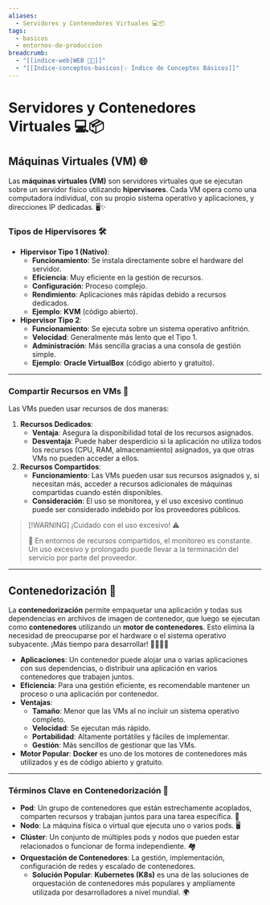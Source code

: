 ```yaml
---
aliases:
  - Servidores y Contenedores Virtuales 💻📦
tags:
  - basicos
  - entornos-de-produccion
breadcrumb:
  - "[[indice-web|WEB 🔗📝]]"
  - "[[Indice-conceptos-basicos|💡 Índice de Conceptos Básicos]]"
---
```

# Servidores y Contenedores Virtuales 💻📦

## Máquinas Virtuales (VM) 🌐

Las **máquinas virtuales (VM)** son servidores virtuales que se ejecutan sobre un servidor físico utilizando **hipervisores**. Cada VM opera como una computadora individual, con su propio sistema operativo y aplicaciones, y direcciones IP dedicadas. 🖥️✨

### Tipos de Hipervisores 🛠️

- **Hipervisor Tipo 1 (Nativo)**:
    - **Funcionamiento**: Se instala directamente sobre el hardware del servidor.
    - **Eficiencia**: Muy eficiente en la gestión de recursos.
    - **Configuración**: Proceso complejo.
    - **Rendimiento**: Aplicaciones más rápidas debido a recursos dedicados.
    - **Ejemplo**: **KVM** (código abierto).
- **Hipervisor Tipo 2**:
    - **Funcionamiento**: Se ejecuta sobre un sistema operativo anfitrión.
    - **Velocidad**: Generalmente más lento que el Tipo 1.
    - **Administración**: Más sencilla gracias a una consola de gestión simple.
    - **Ejemplo**: **Oracle VirtualBox** (código abierto y gratuito).

---

### Compartir Recursos en VMs 🔄

Las VMs pueden usar recursos de dos maneras:

1. **Recursos Dedicados**:
    - **Ventaja**: Asegura la disponibilidad total de los recursos asignados.
    - **Desventaja**: Puede haber desperdicio si la aplicación no utiliza todos los recursos (CPU, RAM, almacenamiento) asignados, ya que otras VMs no pueden acceder a ellos.
2. **Recursos Compartidos**:
    - **Funcionamiento**: Las VMs pueden usar sus recursos asignados y, si necesitan más, acceder a recursos adicionales de máquinas compartidas cuando estén disponibles.
    - **Consideración**: El uso se monitorea, y el uso excesivo continuo puede ser considerado indebido por los proveedores públicos.

> [!WARNING] ¡Cuidado con el uso excesivo! ⚠️
> 
> 🛑 En entornos de recursos compartidos, el monitoreo es constante. Un uso excesivo y prolongado puede llevar a la terminación del servicio por parte del proveedor.

---

## Contenedorización 🐳

La **contenedorización** permite empaquetar una aplicación y todas sus dependencias en archivos de imagen de contenedor, que luego se ejecutan como **contenedores** utilizando un **motor de contenedores**. Esto elimina la necesidad de preocuparse por el hardware o el sistema operativo subyacente. ¡Más tiempo para desarrollar! 👩‍💻👨‍💻

- **Aplicaciones**: Un contenedor puede alojar una o varias aplicaciones con sus dependencias, o distribuir una aplicación en varios contenedores que trabajen juntos.
- **Eficiencia**: Para una gestión eficiente, es recomendable mantener un proceso o una aplicación por contenedor.
- **Ventajas**:
    - **Tamaño**: Menor que las VMs al no incluir un sistema operativo completo.
    - **Velocidad**: Se ejecutan más rápido.
    - **Portabilidad**: Altamente portátiles y fáciles de implementar.
    - **Gestión**: Más sencillos de gestionar que las VMs.
- **Motor Popular**: **Docker** es uno de los motores de contenedores más utilizados y es de código abierto y gratuito.

---

### Términos Clave en Contenedorización 🔑

- **Pod**: Un grupo de contenedores que están estrechamente acoplados, comparten recursos y trabajan juntos para una tarea específica. 🤝
- **Nodo**: La máquina física o virtual que ejecuta uno o varios pods. 🖥️
- **Clúster**: Un conjunto de múltiples pods y nodos que pueden estar relacionados o funcionar de forma independiente. 🏘️
- **Orquestación de Contenedores**: La gestión, implementación, configuración de redes y escalado de contenedores.
    - **Solución Popular**: **Kubernetes (K8s)** es una de las soluciones de orquestación de contenedores más populares y ampliamente utilizada por desarrolladores a nivel mundial. 🌍